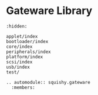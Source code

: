 # Gateware Library

```{toctree}
:hidden:

applet/index
bootloader/index
core/index
peripherals/index
platform/index
scsi/index
usb/index
test/

```

```{eval-rst}
.. automodule:: squishy.gateware
  :members:

```
